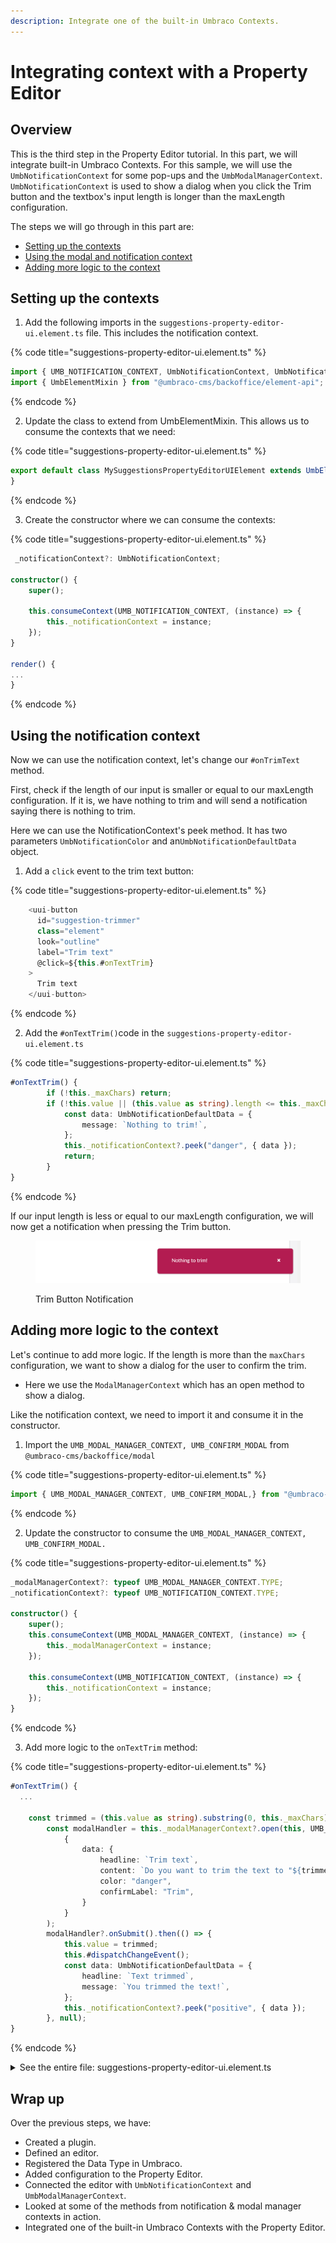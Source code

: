 ```yaml
---
description: Integrate one of the built-in Umbraco Contexts.
---
```


# Integrating context with a Property Editor

## Overview

This is the third step in the Property Editor tutorial. In this part, we will integrate built-in Umbraco Contexts. For this sample, we will use the `UmbNotificationContext` for some pop-ups and the `UmbModalManagerContext`. `UmbNotificationContext` is used to show a dialog when you click the Trim button and the textbox's input length is longer than the maxLength configuration.

The steps we will go through in this part are:

* [Setting up the contexts](integrating-context-with-a-property-editor.md#setting-up-the-contexts)
* [Using the modal and notification context](integrating-context-with-a-property-editor.md#using-the-modal-and-notification-context)
* [Adding more logic to the context](integrating-context-with-a-property-editor.md#adding-more-logic-to-the-context)

## Setting up the contexts

1. Add the following imports in the `suggestions-property-editor-ui.element.ts` file. This includes the notification context.

{% code title="suggestions-property-editor-ui.element.ts" %}
```typescript
import { UMB_NOTIFICATION_CONTEXT, UmbNotificationContext, UmbNotificationDefaultData} from "@umbraco-cms/backoffice/notification";
import { UmbElementMixin } from "@umbraco-cms/backoffice/element-api";
```
{% endcode %}

2. Update the class to extend from UmbElementMixin. This allows us to consume the contexts that we need:

{% code title="suggestions-property-editor-ui.element.ts" %}
```typescript
export default class MySuggestionsPropertyEditorUIElement extends UmbElementMixin((LitElement)) implements UmbPropertyEditorUiElement {
}
```
{% endcode %}

3. Create the constructor where we can consume the contexts:

{% code title="suggestions-property-editor-ui.element.ts" %}
```typescript
 _notificationContext?: UmbNotificationContext;

constructor() {
    super();

    this.consumeContext(UMB_NOTIFICATION_CONTEXT, (instance) => {
        this._notificationContext = instance;
    });
}

render() {
...
}
```
{% endcode %}

## Using the notification context

Now we can use the notification context, let's change our `#onTrimText` method.

First, check if the length of our input is smaller or equal to our maxLength configuration. If it is, we have nothing to trim and will send a notification saying there is nothing to trim.

Here we can use the NotificationContext's peek method. It has two parameters `UmbNotificationColor` and an`UmbNotificationDefaultData` object.

1. Add a `click` event to the trim text button:

{% code title="suggestions-property-editor-ui.element.ts" %}
```typescript
    <uui-button
      id="suggestion-trimmer"
      class="element"
      look="outline"
      label="Trim text"
      @click=${this.#onTextTrim}
    >
      Trim text
    </uui-button>
```
{% endcode %}

2. Add the `#onTextTrim()`code in the `suggestions-property-editor-ui.element.ts`

{% code title="suggestions-property-editor-ui.element.ts" %}
```typescript
#onTextTrim() {
        if (!this._maxChars) return;
        if (!this.value || (this.value as string).length <= this._maxChars) {
            const data: UmbNotificationDefaultData = {
                message: `Nothing to trim!`,
            };
            this._notificationContext?.peek("danger", { data });
            return;
        }
}
```
{% endcode %}

If our input length is less or equal to our maxLength configuration, we will now get a notification when pressing the Trim button.

<figure><img src="../../.gitbook/assets/nothing-to-trim (1) (1).png" alt=""><figcaption><p>Trim Button Notification</p></figcaption></figure>

## Adding more logic to the context

Let's continue to add more logic. If the length is more than the `maxChars` configuration, we want to show a dialog for the user to confirm the trim.

* Here we use the `ModalManagerContext` which has an open method to show a dialog.

Like the notification context, we need to import it and consume it in the constructor.

1. Import the `UMB_MODAL_MANAGER_CONTEXT, UMB_CONFIRM_MODAL` from `@umbraco-cms/backoffice/modal`

{% code title="suggestions-property-editor-ui.element.ts" %}
```typescript
import { UMB_MODAL_MANAGER_CONTEXT, UMB_CONFIRM_MODAL,} from "@umbraco-cms/backoffice/modal";
```
{% endcode %}

2. Update the constructor to consume the `UMB_MODAL_MANAGER_CONTEXT,` `UMB_CONFIRM_MODAL.`

{% code title="suggestions-property-editor-ui.element.ts" %}
```typescript
_modalManagerContext?: typeof UMB_MODAL_MANAGER_CONTEXT.TYPE;
_notificationContext?: typeof UMB_NOTIFICATION_CONTEXT.TYPE;

constructor() {
    super();
    this.consumeContext(UMB_MODAL_MANAGER_CONTEXT, (instance) => {
        this._modalManagerContext = instance;
    });

    this.consumeContext(UMB_NOTIFICATION_CONTEXT, (instance) => {
        this._notificationContext = instance;
    });
}

```
{% endcode %}

3. Add more logic to the `onTextTrim` method:

{% code title="suggestions-property-editor-ui.element.ts" %}
```typescript
#onTextTrim() {
  ...

    const trimmed = (this.value as string).substring(0, this._maxChars);
        const modalHandler = this._modalManagerContext?.open(this, UMB_CONFIRM_MODAL,
            {
                data: {
                    headline: `Trim text`,
                    content: `Do you want to trim the text to "${trimmed}"?`,
                    color: "danger",
                    confirmLabel: "Trim",
                }
            }
        );
        modalHandler?.onSubmit().then(() => {
            this.value = trimmed;
            this.#dispatchChangeEvent();
            const data: UmbNotificationDefaultData = {
                headline: `Text trimmed`,
                message: `You trimmed the text!`,
            };
            this._notificationContext?.peek("positive", { data });
        }, null);
}
```
{% endcode %}

<details>

<summary>See the entire file: suggestions-property-editor-ui.element.ts</summary>

{% code title="suggestions-property-editor-ui.element.ts" %}
```typescript
import { LitElement, css, html, customElement, property, state, ifDefined } from "@umbraco-cms/backoffice/external/lit";
import { type UmbPropertyEditorUiElement } from "@umbraco-cms/backoffice/extension-registry";
import { type UmbPropertyEditorConfigCollection } from "@umbraco-cms/backoffice/property-editor";
import { UmbPropertyValueChangeEvent } from '@umbraco-cms/backoffice/property-editor';
import { UMB_NOTIFICATION_CONTEXT, UmbNotificationDefaultData } from "@umbraco-cms/backoffice/notification";
import { UmbElementMixin } from "@umbraco-cms/backoffice/element-api";
import { UMB_MODAL_MANAGER_CONTEXT, UMB_CONFIRM_MODAL, } from "@umbraco-cms/backoffice/modal";

@customElement('my-suggestions-property-editor-ui')
export default class MySuggestionsPropertyEditorUIElement extends UmbElementMixin((LitElement)) implements UmbPropertyEditorUiElement {

    @property({ type: String })
    public value = "";

    @state()
    private _disabled?: boolean;

    @state()
    private _placeholder?: string;

    @state()
    private _maxChars?: number;

    @state()
    private _suggestions = [
        "You should take a break",
        "I suggest that you visit the Eiffel Tower",
        "How about starting a book club today or this week?",
        "Are you hungry?",
    ];

    @property({ attribute: false })
    public set config(config: UmbPropertyEditorConfigCollection) {
        this._disabled = config.getValueByAlias("disabled");
        this._placeholder = config.getValueByAlias("placeholder");
        this._maxChars = config.getValueByAlias("maxChars");
    }

    #onInput(e: InputEvent) {
        this.value = (e.target as HTMLInputElement).value;
        this.#dispatchChangeEvent();
    }

    #onSuggestion() {
        const randomIndex = (this._suggestions.length * Math.random()) | 0;
        this.value = this._suggestions[randomIndex];
        this.#dispatchChangeEvent();
    }

    #dispatchChangeEvent() {
        this.dispatchEvent(new UmbPropertyValueChangeEvent());
    }

    _modalManagerContext?: typeof UMB_MODAL_MANAGER_CONTEXT.TYPE;
    _notificationContext?: typeof UMB_NOTIFICATION_CONTEXT.TYPE;

    constructor() {
        super();
        this.consumeContext(UMB_MODAL_MANAGER_CONTEXT, (instance) => {
            this._modalManagerContext = instance;
        });

        this.consumeContext(UMB_NOTIFICATION_CONTEXT, (instance) => {
            this._notificationContext = instance;
        });
    }

    #onTextTrim() {
        if (!this._maxChars) return;
        if (!this.value || (this.value as string).length <= this._maxChars) {
            const data: UmbNotificationDefaultData = {
                message: `Nothing to trim!`,
            };
            this._notificationContext?.peek("danger", { data });
            return;
        }
        const trimmed = (this.value as string).substring(0, this._maxChars);
        const modalHandler = this._modalManagerContext?.open(this, UMB_CONFIRM_MODAL,
            {
                data: {
                    headline: `Trim text`,
                    content: `Do you want to trim the text to "${trimmed}"?`,
                    color: "danger",
                    confirmLabel: "Trim",
                }
            }
        );
        modalHandler?.onSubmit().then(() => {
            this.value = trimmed;
            this.#dispatchChangeEvent();
            const data: UmbNotificationDefaultData = {
                headline: `Text trimmed`,
                message: `You trimmed the text!`,
            };
            this._notificationContext?.peek("positive", { data });
        }, null);
    }

    render() {
        return html`
            <uui-input
                id="suggestion-input"
                class="element"
                label="text input"
                placeholder=${ifDefined(this._placeholder)}
                maxlength=${ifDefined(this._maxChars)}
                .value=${this.value || ""}
                @input=${this.#onInput}
            >
            </uui-input>
            <div id="wrapper">
                <uui-button
                    id="suggestion-button"
                    class="element"
                    look="primary"
                    label="give me suggestions"
                    ?disabled=${this._disabled}
                    @click=${this.#onSuggestion}
                >
                    Give me suggestions!
                </uui-button>
                        <uui-button
          id="suggestion-trimmer"
          class="element"
          look="outline"
          label="Trim text"
          @click=${this.#onTextTrim}
        >
          Trim text
        </uui-button>
            </div>
        `;
    }

    static styles = [
        css`
            #wrapper {
                margin-top: 10px;
                display: flex;
                gap: 10px;
            }
            .element {
                width: 100%;
            }
        `,
    ];
}

declare global {
    interface HTMLElementTagNameMap {
        'my-suggestions-property-editor-ui': MySuggestionsPropertyEditorUIElement;
    }
}
```
{% endcode %}

</details>

## Wrap up

Over the previous steps, we have:

* Created a plugin.
* Defined an editor.
* Registered the Data Type in Umbraco.
* Added configuration to the Property Editor.
* Connected the editor with `UmbNotificationContext` and `UmbModalManagerContext`.
* Looked at some of the methods from notification & modal manager contexts in action.
* Integrated one of the built-in Umbraco Contexts with the Property Editor.
